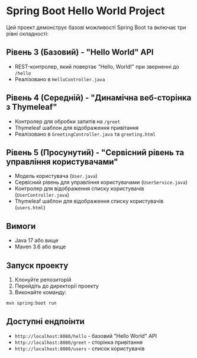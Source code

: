 # Spring Boot Hello World Project

Цей проект демонструє базові можливості Spring Boot та включає три рівні складності:

## Рівень 3 (Базовий) - "Hello World" API

- REST-контролер, який повертає "Hello, World!" при зверненні до `/hello`
- Реалізовано в `HelloController.java`

## Рівень 4 (Середній) - "Динамічна веб-сторінка з Thymeleaf"

- Контролер для обробки запитів на `/greet`
- Thymeleaf шаблон для відображення привітання
- Реалізовано в `GreetingController.java` та `greeting.html`

## Рівень 5 (Просунутий) - "Сервісний рівень та управління користувачами"

- Модель користувача (`User.java`)
- Сервісний рівень для управління користувачами (`UserService.java`)
- Контролер для відображення списку користувачів (`UserController.java`)
- Thymeleaf шаблон для відображення списку користувачів (`users.html`)

## Вимоги

- Java 17 або вище
- Maven 3.6 або вище

## Запуск проекту

1. Клонуйте репозиторій
2. Перейдіть до директорії проекту
3. Виконайте команду:

```bash
mvn spring:boot run
```

## Доступні ендпоінти

- `http://localhost:8080/hello` - базовий "Hello World" API
- `http://localhost:8080/greet` - сторінка привітання
- `http://localhost:8080/users` - список користувачів
